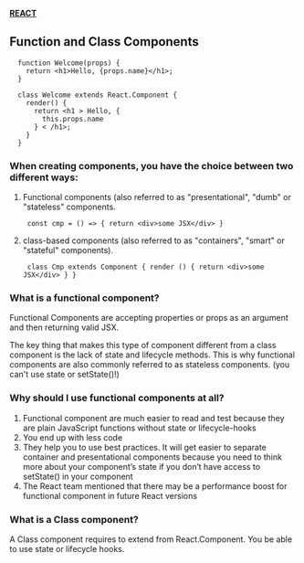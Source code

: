 [**REACT**](./react.md)


## Function and Class Components

      function Welcome(props) {
        return <h1>Hello, {props.name}</h1>;
      }
    
      class Welcome extends React.Component {
        render() {
          return <h1 > Hello, {
            this.props.name
          } < /h1>;
        }
      }


### When creating components, you have the choice between two different ways:

1. Functional components (also referred to as "presentational", "dumb" or "stateless" components.

        const cmp = () => { return <div>some JSX</div> }

2. class-based components (also referred to as "containers", "smart" or "stateful" components).

        class Cmp extends Component { render () { return <div>some JSX</div> } }
        
        
### What is a functional component?

Functional Components are accepting properties or props as an argument and then returning valid JSX. 

The key thing that makes this type of component different from a class component is the lack of state and lifecycle methods. This is why functional components are also commonly referred to as stateless components.
(you can't use state or setState()!)


### Why should I use functional components at all?

1. Functional component are much easier to read and test because they are plain JavaScript functions without state or lifecycle-hooks
2. You end up with less code
3. They help you to use best practices. It will get easier to separate container and presentational components because you need to think    more about your component’s state if you don’t have access to setState() in your component
4. The React team mentioned that there may be a performance boost for functional component in future React versions



### What is a Class component?

A Class component requires to extend from React.Component. You be able to use state or lifecycle hooks.


